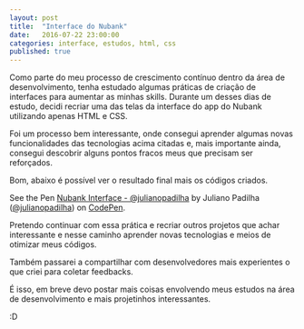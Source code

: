 ```yaml
---
layout: post
title:  "Interface do Nubank"
date:   2016-07-22 23:00:00
categories: interface, estudos, html, css
published: true
---
```


Como parte do meu processo de crescimento contínuo dentro da área de desenvolvimento, tenha estudado algumas práticas de criação de interfaces para aumentar as minhas skills. Durante um desses dias de estudo, decidi recriar uma das telas da interface do app do Nubank utilizando apenas HTML e CSS.

Foi um processo bem interessante, onde consegui aprender algumas novas funcionalidades das tecnologias acima citadas e, mais importante ainda, consegui descobrir alguns pontos fracos meus que precisam ser reforçados. 

Bom, abaixo é possível ver o resultado final mais os códigos criados. 

<p data-height="516" data-theme-id="0" data-slug-hash="NAyxod" data-default-tab="css,result" data-user="julianopadilha" data-embed-version="2" class="codepen">See the Pen <a href="http://codepen.io/julianopadilha/pen/NAyxod/">Nubank Interface - @julianopadilha</a> by Juliano Padilha (<a href="http://codepen.io/julianopadilha">@julianopadilha</a>) on <a href="http://codepen.io">CodePen</a>.</p>
<script async src="//assets.codepen.io/assets/embed/ei.js"></script>

Pretendo continuar com essa prática e recriar outros projetos que achar interessante e nesse caminho aprender novas tecnologias e meios de otimizar meus códigos. 

Também passarei a compartilhar com desenvolvedores mais experientes o que criei para coletar feedbacks. 

É isso, em breve devo postar mais coisas envolvendo meus estudos na área de desenvolvimento e mais projetinhos interessantes. 

:D


